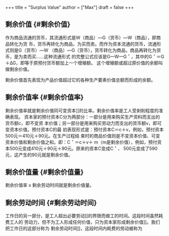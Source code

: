 +++
title = "Surplus Value"
author = ["Max"]
draft = false
+++

## 剩余价值 {#剩余价值}

作为商品流通的货币，其流通形式是W（商品）—G（货币）—W（商品），即商品转化为货
币，货币再转化为商品，为买而卖。而作为资本流通的货币，流通形式则是G（货币）—W
（商品）—G（货币），货币转化为商品，商品再转化为货币，是为卖而买……这种流通形式
的完整公式应该是G—W—G＇，其中的G＇＝G＋∆G，即等于原预付货币额加上一个增殖额。
这个增殖额或超过原价值的余额叫做剩余价值。

剩余价值首先表现为产品价值超过它的各种生产要素价值总额而形成的余额。


## 剩余价值率 {#剩余价值率}

剩余价值率就是剩余价值同可变资本]]的比率。剩余价值率是工人受剥削程度的准确表现。
资本家的预付资本C分为两部分：一部分是用来购买生产资料而支出的货币额c，即不变资
本价值；另一部分是用来购买劳动力而支出的货币额v，即可变资本价值。预付资本C的最
初表现形式是：预付资本C＝c＋v，例如，预付资本500元＝410元＋90元。在生产过程结
束时的商品价值则是不变资本价值、可变资本价值和剩余价值之和。即：C＇＝c＋v＋
m（m是剩余价值），例如，预付资本500元变成410元＋90元＋90元。原来的资本C变成C＇、
500元变成了590元，这产生的90元就是剩余价值。


## 剩余价值量 {#剩余价值量}

剩余价值率 x 剩余劳动时间就是剩余价值量。


## 剩余劳动时间 {#剩余劳动时间}

工作日的另一部分，是工人超出必要劳动]]的界限而做工的时间。这段时间虽然耗费工人的
劳动力，但不为工人形成任何价值，只为资本家形成剩余价值]]。我们把工作日的这部分称为
剩余劳动时间]]，这段时间内耗费的劳动被称为
